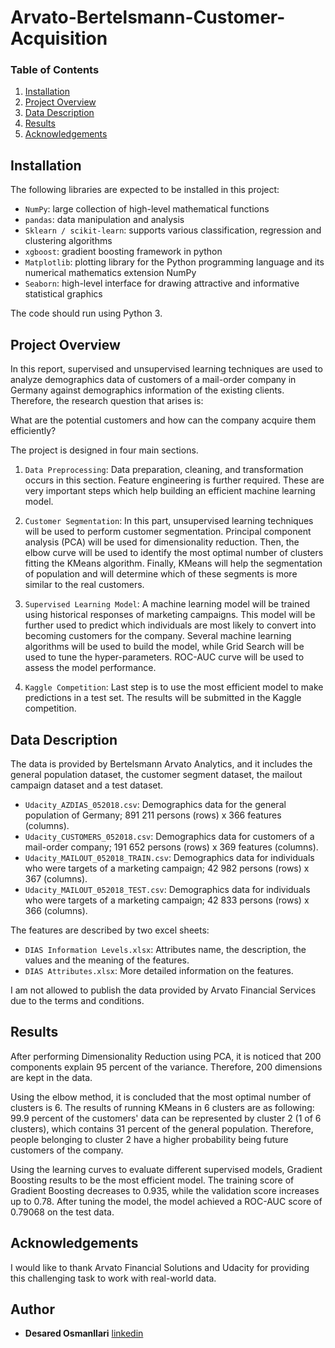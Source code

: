 # Arvato-Bertelsmann-Customer-Acquisition

### Table of Contents

1. [Installation](#installation)
2. [Project Overview](#motivation)
3. [Data Description](#files)
4. [Results](#results)
5. [Acknowledgements](#licensing)

## Installation <a name="installation"></a>

The following libraries are expected to be installed in this project:
- `NumPy`: large collection of high-level mathematical functions
- `pandas`: data manipulation and analysis
- `Sklearn / scikit-learn`: supports various classification, regression and clustering algorithms 
- `xgboost`: gradient boosting framework in python
- `Matplotlib`:  plotting library for the Python programming language and its numerical mathematics extension NumPy
- `Seaborn`: high-level interface for drawing attractive and informative statistical graphics

The code should run using Python 3.

## Project Overview

In this report, supervised and unsupervised learning techniques are used to analyze demographics data of customers of a mail-order company in Germany against demographics information of the existing clients. Therefore, the research question that arises is:

What are the potential customers and how can the company acquire them efficiently?

The project is designed in four main sections. 

1. `Data Preprocessing`:
Data preparation, cleaning, and transformation occurs in this section. Feature engineering is further required. These are very important steps which help building an efficient machine learning model. 

2. `Customer Segmentation`:
In this part, unsupervised learning techniques will be used to perform customer segmentation.
Principal component analysis (PCA) will be used for dimensionality reduction. Then, the elbow curve will be used to identify the most optimal number of clusters fitting the KMeans algorithm. Finally, KMeans will help the segmentation of population and will determine which of these segments is more similar to the real customers. 

3. `Supervised Learning Model`:
A machine learning model will be trained using historical responses of marketing campaigns. This model will be further used to predict which individuals are most likely to convert into becoming customers for the company.
Several machine learning algorithms will be used to build the model, while Grid Search will be used to tune the hyper-parameters. ROC-AUC curve will be used to assess the model performance. 

4. `Kaggle Competition`:
Last step is to use the most efficient model to make predictions in a test set. The results will be submitted in the Kaggle competition. 

## Data Description

The data is provided by Bertelsmann Arvato Analytics, and it includes the general population dataset, the customer segment dataset, the mailout campaign dataset and a test dataset. 

- `Udacity_AZDIAS_052018.csv`: Demographics data for the general population of Germany; 891 211 persons (rows) x 366 features (columns).
- `Udacity_CUSTOMERS_052018.csv`: Demographics data for customers of a mail-order company; 191 652 persons (rows) x 369 features (columns).
- `Udacity_MAILOUT_052018_TRAIN.csv`: Demographics data for individuals who were targets of a marketing campaign; 42 982 persons (rows) x 367 (columns).
- `Udacity_MAILOUT_052018_TEST.csv`: Demographics data for individuals who were targets of a marketing campaign; 42 833 persons (rows) x 366 (columns).

The features are described by two excel sheets:

- `DIAS Information Levels.xlsx`: Attributes name, the description, the values and the meaning of the features.
- `DIAS Attributes.xlsx`: More detailed information on the features.

I am not allowed to publish the data provided by Arvato Financial Services due to the terms and conditions.

## Results<a name="results"></a>

After performing Dimensionality Reduction using PCA, it is noticed that 200 components explain 95 percent of the variance. Therefore, 200 dimensions are kept in the data. 

Using the elbow method, it is concluded that the most optimal number of clusters is 6. The results of running KMeans in 6 clusters are as following: 99.9 percent of the customers' data can be represented by cluster 2 (1 of 6 clusters), which contains 31 percent of the general population. Therefore, people belonging to cluster 2 have a higher probability being future customers of the company.

Using the learning curves to evaluate different supervised models, Gradient Boosting results to be the most efficient model. The training score of Gradient Boosting decreases to 0.935, while the validation score increases up to 0.78. After tuning the model, the model achieved a ROC-AUC score of 0.79068 on the test data. 

## Acknowledgements<a name="licensing"></a>

I would like to thank Arvato Financial Solutions and Udacity for providing this challenging task to work with real-world data.

## Author

-   **Desared Osmanllari**   [linkedin](https://www.linkedin.com/in/desared/)
